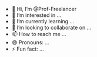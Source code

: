 - 👋 Hi, I’m @Prof-Freelancer
- 👀 I’m interested in ...
- 🌱 I’m currently learning ...
- 💞️ I’m looking to collaborate on ...
- 📫 How to reach me ...
- 😄 Pronouns: ...
- ⚡ Fun fact: ...

<!---
Prof-Freelancer/Prof-Freelancer is a ✨ special ✨ repository because its `README.md` (this file) appears on your GitHub profile.
You can click the Preview link to take a look at your changes.
--->
